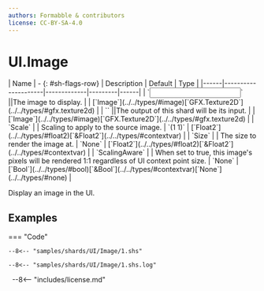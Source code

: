 ```yaml
---
authors: Formabble & contributors
license: CC-BY-SA-4.0
---
```



# UI.Image

<div class="sh-parameters" markdown="1">
| Name | - {: #sh-flags-row} | Description | Default | Type |
|------|---------------------|-------------|---------|------|
| `<input>` ||The image to display. | | [`Image`](../../types/#image)[`GFX.Texture2D`](../../types/#gfx.texture2d) |
| `<output>` ||The output of this shard will be its input. | | [`Image`](../../types/#image)[`GFX.Texture2D`](../../types/#gfx.texture2d) |
| `Scale` |  | Scaling to apply to the source image. | `(1 1)` | [`Float2`](../../types/#float2)[`&Float2`](../../types/#contextvar) |
| `Size` |  | The size to render the image at. | `None` | [`Float2`](../../types/#float2)[`&Float2`](../../types/#contextvar) |
| `ScalingAware` |  | When set to true, this image's pixels will be rendered 1:1 regardless of UI context point size. | `None` | [`Bool`](../../types/#bool)[`&Bool`](../../types/#contextvar)[`None`](../../types/#none) |

</div>

Display an image in the UI.

## Examples

=== "Code"

  ```x86asm linenums="1"
  --8<-- "samples/shards/UI/Image/1.shs"
  ```

  ```
  --8<-- "samples/shards/UI/Image/1.shs.log"
  ```
&nbsp;
--8<-- "includes/license.md"

